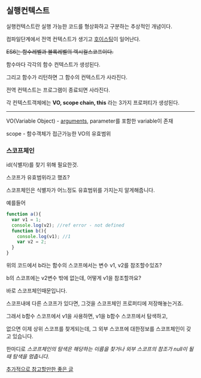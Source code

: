 ## 실행컨텍스트

실행컨텍스트란 실행 가능한 코드를 형상화하고 구분하는 추상적인 개념이다.

컴파일단계에서 전역 컨텍스트가 생기고 [호이스팅](hoisting.md)이 일어난다.

~~ES6는 함수레벨과 블록레벨의 렉시컬스코프이다.~~

함수마다 각각의 함수 컨텍스트가 생성된다.

그리고 함수가 리턴하면 그 함수의 컨텍스트가 사라진다.

전역 컨텍스트는 프로그램이 종료되면 사라진다.

각 컨텍스트객체에는 <b>VO, scope chain, this</b> 라는 3가지 프로퍼티가 생성된다.

-------------------------

VO(Variable Object) - [arguments](arguments.md), parameter를 포함한 variable이 존재

scope - 함수객체가 접근가능한 VO의 유효범위

### 스코프체인

id(식별자)를 찾기 위해 필요한것.

스코프가 유효범위라고 했죠?

스코프체인은 식별자가 어느정도 유효범위를 가지는지 알게해줍니다.

예를들어

```js
function a(){
  var v1 = 1;
  console.log(v2); //ref error - not defined
  function b(){
    console.log(v1); //1
    var v2 = 2;
  }
}
```
위의 코드에서 b라는 함수의 스코프에서는 변수 v1, v2를 참조할수있죠?

b의 스코프에는 v2변수 밖에 없는데, 어떻게 v1을 참조할까요?

바로 스코프체인때문입니다.

스코프내에 다른 스코프가 있다면, 그것을 스코프체인 프로퍼티에 저장해놓는거죠.

그래서 b함수 스코프에서 v1을 사용하면, v1을 b함수 스코프에서 탐색하고,

없으면 이제 상위 스코프를 찾게되는데, 그 외부 스코프에 대한정보를 스코프체인이 갖고 있습니다.
  
한마디로 *스코프체인의 탐색은 해당하는 이름을 찾거나 외부 스코프의 참조가 null이 될때 탐색을 멈춥니다.*


[추가적으로 참고할만한 좋은 글](https://velog.io/@tmmoond8/%ED%94%84%EB%A1%A0%ED%8A%B8%EC%97%94%EB%93%9C-%EA%B0%9C%EB%B0%9C%EC%9E%90-%EC%9D%B8%ED%84%B0%EB%B7%B0-%ED%9B%84%EA%B8%B0-%EB%A9%B4%EC%A0%91-%EC%A7%88%EB%AC%B8-%EC%A0%95%EB%A6%AC-%EC%9E%91%EC%84%B1-%EC%A4%91#5.-%EC%8B%A4%ED%96%89%EC%BB%A8%ED%85%8D%EC%8A%A4%ED%8A%B8)